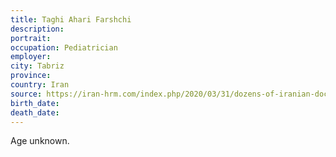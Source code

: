 ```yaml
---
title: Taghi Ahari Farshchi
description: 
portrait: 
occupation: Pediatrician
employer: 
city: Tabriz
province: 
country: Iran
source: https://iran-hrm.com/index.php/2020/03/31/dozens-of-iranian-doctors-died-during-irans-coronavirus-crisis/
birth_date: 
death_date: 
---
```


Age unknown.